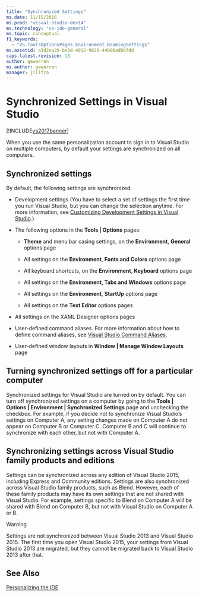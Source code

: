 ```yaml
---
title: "Synchronized Settings"
ms.date: 11/15/2016
ms.prod: "visual-studio-dev14"
ms.technology: "vs-ide-general"
ms.topic: conceptual
f1_keywords:
  - "VS.ToolsOptionsPages.Environment.RoamingSettings"
ms.assetid: a3d2ea29-be5d-4012-9820-44b06adbb7dd
caps.latest.revision: 13
author: gewarren
ms.author: gewarren
manager: jillfra
---
```

# Synchronized Settings in Visual Studio
[!INCLUDE[vs2017banner](../includes/vs2017banner.md)]

When you use the same personalization account to sign in to Visual Studio on multiple computers, by default your settings are synchronized on all computers.

## Synchronized settings
 By default, the following settings are synchronized.

- Development settings (You have to select a set of settings the first time you run Visual Studio, but you can change the selection anytime. For more information, see [Customizing Development Settings in Visual Studio](https://msdn.microsoft.com/22c4debb-4e31-47a8-8f19-16f328d7dcd3).)

- The following options in the **Tools &#124; Options** pages:

  - **Theme** and menu bar casing settings, on the **Environment**, **General** options page

  - All settings on the **Environment**, **Fonts and Colors** options page

  - All keyboard shortcuts, on the **Environment**, **Keyboard** options page

  - All settings on the **Environment, Tabs and Windows** options page

  - All settings on the **Environment**, **StartUp** options page

  - All settings on the **Text Editor** options pages

- All settings on the XAML Designer options pages

- User-defined command aliases. For more information about how to define command aliases, see [Visual Studio Command Aliases](../ide/reference/visual-studio-command-aliases.md).

- User-defined window layouts in **Window &#124; Manage Window Layouts** page

## Turning synchronized settings off for a particular computer
 Synchronized settings for Visual Studio are turned on by default. You can turn off synchronized settings on a computer by going to the **Tools &#124; Options &#124; Environment &#124; Synchronized Settings** page and unchecking the checkbox.  For example, if you decide not to synchronize Visual Studio’s settings on Computer A, any setting changes made on Computer A do not appear on Computer B or Computer C. Computer B and C will continue to synchronize with each other, but not with Computer A.

## Synchronizing settings across Visual Studio family products and editions
 Settings can be synchronized across any edition of Visual Studio 2015, including Express and Community editions. Settings are also synchronized across Visual Studio family products, such as Blend. However, each of these family products may have its own settings that are not shared with Visual Studio. For example, settings specific to Blend on Computer A will be shared with Blend on Computer B, but not with Visual Studio on Computer A or B.

> [!WARNING]
> Settings are not synchronized between Visual Studio 2013 and Visual Studio 2015. The first time you open Visual Studio 2015, your settings from Visual Studio 2013 are migrated, but they cannot be migrated back to Visual Studio 2013 after that.

## See Also
 [Personalizing the  IDE](../ide/personalizing-the-visual-studio-ide.md)
